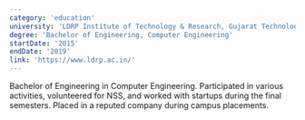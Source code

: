 ```yaml
---
category: 'education'
university: 'LDRP Institute of Technology & Research, Gujarat Technological University'
degree: 'Bachelor of Engineering, Computer Engineering'
startDate: '2015'
endDate: '2019'
link: 'https://www.ldrp.ac.in/'
---
```


Bachelor of Engineering in Computer Engineering. Participated in various activities, volunteered for NSS, and worked with startups during the final semesters. Placed in a reputed company during campus placements.
